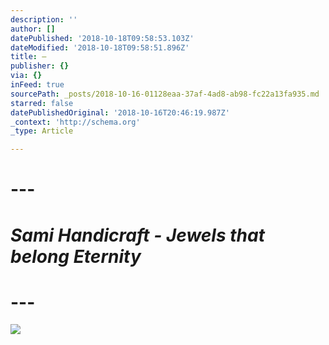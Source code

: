 ```yaml
---
description: ''
author: []
datePublished: '2018-10-18T09:58:53.103Z'
dateModified: '2018-10-18T09:58:51.896Z'
title: —
publisher: {}
via: {}
inFeed: true
sourcePath: _posts/2018-10-16-01128eaa-37af-4ad8-ab98-fc22a13fa935.md
starred: false
datePublishedOriginal: '2018-10-16T20:46:19.987Z'
_context: 'http://schema.org'
_type: Article

---
```

# ---

# _Sami Handicraft - Jewels that belong Eternity_

# ---
![](https://the-grid-user-content.s3-us-west-2.amazonaws.com/b4632c53-9903-4ed9-9b85-c6bfb1efd0c3.jpg)